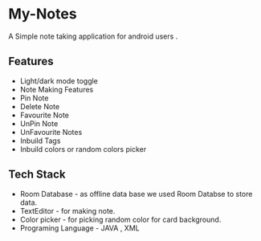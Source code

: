 # My-Notes
A Simple note taking application for android users .


 
 

## Features

- Light/dark mode toggle
- Note Making Features
- Pin Note
- Delete Note
- Favourite Note
- UnPin Note
- UnFavourite Notes
- Inbuild Tags
- Inbuild colors or random colors picker


## Tech Stack
- Room Database - as offline data base we used Room Databse to store data.
 - TextEditor - for making note.
 - Color picker - for picking random color for card background.
- Programing Language - JAVA , XML
